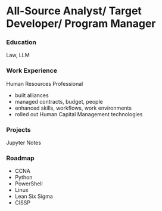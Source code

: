 # All-Source Analyst/ Target Developer/ Program Manager

### Education
Law, LLM

### Work Experience
Human Resources Professional
- built alliances
- managed contracts, budget, people
- enhanced skills, workflows, work environments
- rolled out Human Capital Management technologies

### Projects
Jupyter Notes

### Roadmap
- CCNA
- Python
- PowerShell
- Linux
- Lean Six Sigma
- CISSP
